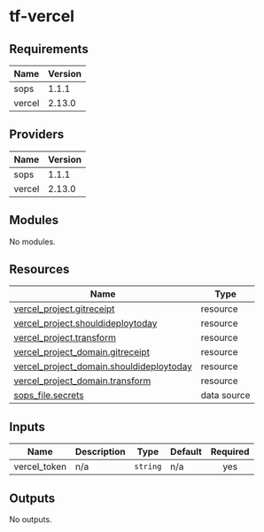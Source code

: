 # tf-vercel


<!-- BEGIN_TF_DOCS -->
## Requirements

| Name | Version |
|------|---------|
| sops | 1.1.1 |
| vercel | 2.13.0 |

## Providers

| Name | Version |
|------|---------|
| sops | 1.1.1 |
| vercel | 2.13.0 |

## Modules

No modules.

## Resources

| Name | Type |
|------|------|
| [vercel_project.gitreceipt](https://registry.terraform.io/providers/vercel/vercel/2.13.0/docs/resources/project) | resource |
| [vercel_project.shouldideploytoday](https://registry.terraform.io/providers/vercel/vercel/2.13.0/docs/resources/project) | resource |
| [vercel_project.transform](https://registry.terraform.io/providers/vercel/vercel/2.13.0/docs/resources/project) | resource |
| [vercel_project_domain.gitreceipt](https://registry.terraform.io/providers/vercel/vercel/2.13.0/docs/resources/project_domain) | resource |
| [vercel_project_domain.shouldideploytoday](https://registry.terraform.io/providers/vercel/vercel/2.13.0/docs/resources/project_domain) | resource |
| [vercel_project_domain.transform](https://registry.terraform.io/providers/vercel/vercel/2.13.0/docs/resources/project_domain) | resource |
| [sops_file.secrets](https://registry.terraform.io/providers/carlpett/sops/1.1.1/docs/data-sources/file) | data source |

## Inputs

| Name | Description | Type | Default | Required |
|------|-------------|------|---------|:--------:|
| vercel\_token | n/a | `string` | n/a | yes |

## Outputs

No outputs.
<!-- END_TF_DOCS -->
